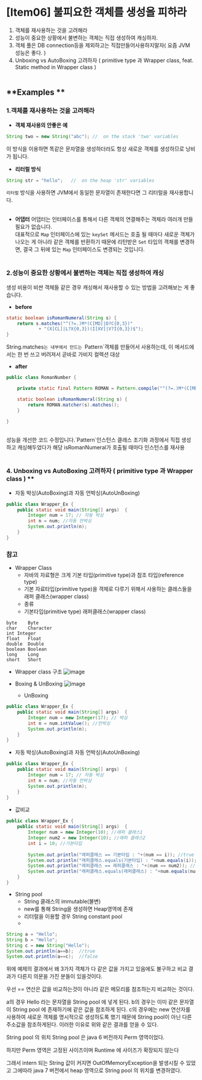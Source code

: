 # [Item06] 불피요한 객체를 생성을 피하라
1. 객체를 재사용하는 것을 고려해라
2. 성능이 중요한 상황에서 불변하는 객체는 직접 생성하여 캐싱하자.
3. 객체 풀은 DB connection등을 제외하고는 직접만들어사용하지말자( 요즘 JVM 성능은 좋다. ) 
4. Unboxing vs AutoBoxing 고려하자 ( primitive type 과 Wrapper class, feat. Static method in Wrapper class )
</br></br>

## **Examples **
### 1.객체를 재사용하는 것을 고려해라

- **객체 재사용의 안좋은 예**
``` java
String two = new String("abc"); //  on the stack 'two' variables
```
이 방식을 이용하면 똑같은 문자열을 생성하더라도 항상 새로운 객체를 생성하므로 낭비가 됩니다.
- **리터럴 방식**
``` java
String str = "hello";   //  on the heap 'str' variables
```
`리터럴` 방식을 사용하면 JVM에서 동일한 문자열이 존재한다면 그 리터럴을 재사용합니다. 
</br></br>

- **어댑터**
어댑터는 인터페이스를 통해서 다른 객체의 연결해주는 객체라 여러개 만들 필요가 없습니다.</br>
대표적으로 `Map` 인터페이스에 있는 `keySet` 메서드는 호출 될 때마다 새로운 객체가 나오는 게 아니라 같은 객체를 반환하기 때문에 리턴받은 `Set` 타입의 객체를 변경하면, 결국 그 뒤에 있는 `Map` 인터페이스도 변경되는 것입니다.
</br></br>

### 2.성능이 중요한 상황에서 불변하는 객체는 직접 생성하여 캐싱
생성 비용이 비싼 객체들 같은 경우 캐싱해서 재사용할 수 있는 방법을 고려해보는 게 좋습니다.
- **before**
``` java
static boolean isRomanNumeral(String s) {
    return s.matches("^(?=.)M*(C[MD]|D?C{0,3})"
            + "(X[CL]|L?X{0,3})(I[XV]|V?I{0,3})$");
}
```
String.matches`는 내부에서 만드는 `Pattern`객체를 만들어서 사용하는데, 이 메서드에서는 한 번 쓰고 버려져서 곧바로 가비지 컬렉션 대상
</br>
- **after**
``` java
public class RomanNumber {

    private static final Pattern ROMAN = Pattern.compile("^(?=.)M*(C[MD]|D?C{0,3})(X[CL]|L?X{0,3})(I[XV]|V?I{0,3})$");

    static boolean isRomanNumeral(String s) {
        return ROMAN.matcher(s).matches();
    }

}
```
</br>
성능을 개선한 코드 수정입니다.`Pattern`인스턴스 클래스 초기화 과정에서 직접 생성하고 캐싱해두었다가 해당 isRomanNumeral가 호출될 때마다 인스턴스를 재사용
</br></br>

### 4. Unboxing vs AutoBoxing 고려하자 ( primitive type 과 Wrapper class ) **
- 자동 박싱(AutoBoxing)과 자동 언박싱(AutoUnBoxing)
``` java
public class Wrapper_Ex {
    public static void main(String[] args)  {
        Integer num = 17; // 자동 박싱
        int n = num; //자동 언박싱
        System.out.println(n);
    }
}
```

### 참고 ####
- Wrapper Class
  - 자바의 자료형은 크게 기본 타입(primitive type)과 참조 타입(reference type)
  - 기본 자료타입(primitive type)을 객체로 다루기 위해서 사용하는 클래스들을 래퍼 클래스(wrapper class)
  - 종류
   - 기본타입(primitive type)	래퍼클래스(wrapper class)

```
byte	Byte
char	Character
int	Integer
float	Float
double	Double
boolean	Boolean
long	Long
short	Short 
```
  - Wrapper class 구조
![image](https://user-images.githubusercontent.com/5934737/148334769-4cfffb46-4de0-4d6a-b726-7327c34ad640.png)

  - Boxing & UnBoxing
![image](https://user-images.githubusercontent.com/5934737/148334686-fb5e3b79-c8e0-4534-ab4b-4b43aff017d1.png)

    - UnBoxing
``` java
public class Wrapper_Ex {
    public static void main(String[] args)  {
        Integer num = new Integer(17); // 박싱
        int n = num.intValue(); //언박싱
        System.out.println(n);
    }
}
``` 
   - 자동 박싱(AutoBoxing)과 자동 언박싱(AutoUnBoxing)
``` java
public class Wrapper_Ex {
    public static void main(String[] args)  {
        Integer num = 17; // 자동 박싱
        int n = num; //자동 언박싱
        System.out.println(n);
    }
}
```
   - 값비교

``` java
public class Wrapper_Ex {
    public static void main(String[] args)  {
        Integer num = new Integer(10); //래퍼 클래스1
        Integer num2 = new Integer(10); //래퍼 클래스2
        int i = 10; //기본타입
		 
        System.out.println("래퍼클래스 == 기본타입 : "+(num == i)); //true
        System.out.println("래퍼클래스.equals(기본타입) : "+num.equals(i)); //true
        System.out.println("래퍼클래스 == 래퍼클래스 : "+(num == num2)); //false
        System.out.println("래퍼클래스.equals(래퍼클래스) : "+num.equals(num2)); //true
    }
}
```       
        
- String pool
  - String 클래스의 immutable(불변)
  - new를 통해 String을 생성하면 Heap영역에 존재
  - 리터럴을 이용할 경우 String constant pool
  - 
``` java
String a = "Hello";
String b = "Hello";
String c = new String("Hello");
System.out.println(a==b);  //true
System.out.println(a==c);  //false
``` 
위에 예제의 결과에서 왜 3가지 객체가 다 같은 값을 가지고 있음에도 불구하고 비교 결과가 다른지 의문을 가진 분들이 있을것이다.

우선 == 연산은 값을 비교하는것이 아니라 같은 메모리를 참조하는지 비교하는 것이다.

a의 경우 Hello 라는 문자열을 String pool 에 넣게 된다.
b의 경우는 이미 같은 문자열이 String pool 에 존재하기에 같은 값을 참조하게 된다.
c의 경우에는 new 연산자를 사용하여 새로운 객체를 명시적으로 생성하도록 했기 때문에 String pool이 아닌 다른 주소값을 참조하게된다.
이러한 이유로 위와 같은 결과를 얻을 수 있다.

String pool 의 위치
String pool 은 java 6 버전까지 Perm 영역이었다.

하지만 Perm 영역은 고정된 사이즈이며 Runtime 에 사이즈가 확장되지 않는다

그래서 intern 되는 String 값이 커지면 OutOfMemoryException을 발생시킬 수 있었고 그에따라 java 7 버전에서 heap 영역으로 String pool 의 위치를 변경하였다.
